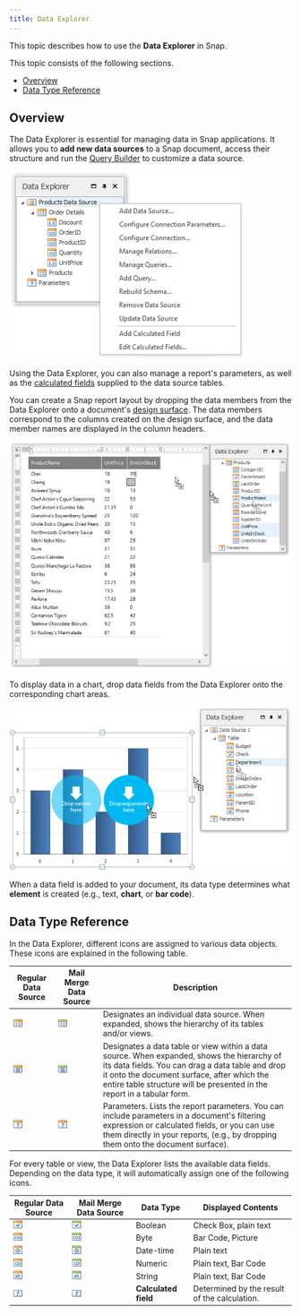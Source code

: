 ```yaml
---
title: Data Explorer
---
```

This topic describes how to use the **Data Explorer** in Snap.

This topic consists of the following sections.
* [Overview](#overview)
* [Data Type Reference](#description)

## <a name="overview"/>Overview
The Data Explorer is essential for managing data in Snap applications. It allows you to **add new data sources** to a Snap document, access their structure and run the [Query Builder](../../../../../interface-elements-for-desktop/articles/snap-reporting-engine/connect-to-data/use-the-query-builder.md) to customize a data source.

![snap-data-explorer-data-source-context-menu](../../../../images/Img21372.png)

Using the Data Explorer, you can also manage a report's parameters, as well as the [calculated fields](../../../../../interface-elements-for-desktop/articles/snap-reporting-engine/connect-to-data/use-calculated-fields.md) supplied to the data source tables.

You can create a Snap report layout by dropping the data members from the Data Explorer onto a document's [design surface](../../../../../interface-elements-for-desktop/articles/snap-reporting-engine/graphical-user-interface/snap-application-elements/design-surface.md). The data members correspond to the columns created on the design surface, and the data member names are displayed in the column headers.

![How-to-Bind-Report-to-MS-SQL-Server-09](../../../../images/Img18483.png)

To display data in a chart, drop data fields from the Data Explorer onto the corresponding chart areas.

![ReportWithChart-02](../../../../images/Img18288.png)

When a data field is added to your document, its data type determines what **element** is created (e.g., text, **chart**, or **bar code**).

## <a name="description"/>Data Type Reference
In the Data Explorer, different icons are assigned to various data objects. These icons are explained in the following table.

| Regular Data Source | Mail Merge Data Source | Description |
|---|---|---|
| ![snap-data-explorer-icon-dataset](../../../../images/Img18794.png) | ![snap-data-explorer-icon-mail-merge-dataset](../../../../images/Img21420.png) | Designates an individual data source. When expanded, shows the hierarchy of its tables and/or views. |
| ![field-list-icon-table](../../../../images/Img18799.png) | ![snap-data-explorer-icon-mail-merge-data-table](../../../../images/Img21421.png) | Designates a data table or view within a data source. When expanded, shows the hierarchy of its data fields. You can drag a data table and drop it onto the document surface, after which the entire table structure will be presented in the report in a tabular form. |
| ![field-list-icon-parameters](../../../../images/Img18797.png) | ![field-list-icon-parameters](../../../../images/Img18797.png) | Parameters. Lists the report parameters. You can include parameters in a document's filtering expression or calculated fields, or you can use them directly in your reports, (e.g., by dropping them onto the document surface). |

For every table or view, the Data Explorer lists the available data fields. Depending on the data type, it will automatically assign one of the following icons.

| Regular Data Source | Mail Merge Data Source | Data Type | Displayed Contents |
|---|---|---|---|
| ![field-list-icon-boolean](../../../../images/Img18791.png) | ![snap-data-explorer-field-icon-mail-merge-boolean](../../../../images/Img21425.png) | Boolean | Check Box, plain text |
| ![field-list-icon-byte](../../../../images/Img18792.png) | ![snap-data-explorer-field-icon-mail-merge-byte](../../../../images/Img21426.png) | Byte | Bar Code, Picture |
| ![field-list-icon-date-time](../../../../images/Img18795.png) | ![snap-data-explorer-field-icon-mail-merge-date-time](../../../../images/Img21428.png) | Date-time | Plain text |
| ![field-list-icon-number](../../../../images/Img18796.png) | ![snap-data-explorer-field-icon-mail-merge-numeric](../../../../images/Img21424.png) | Numeric | Plain text, Bar Code |
| ![field-list-icon-string](../../../../images/Img18798.png) | ![snap-data-explorer-field-icon-mail-merge-string](../../../../images/Img21423.png) | String | Plain text, Bar Code |
| ![field-list-icon-calculated-field](../../../../images/Img18793.png) | ![field-list-icon-calculated-field](../../../../images/Img18793.png) | **Calculated field** | Determined by the result of the calculation. |